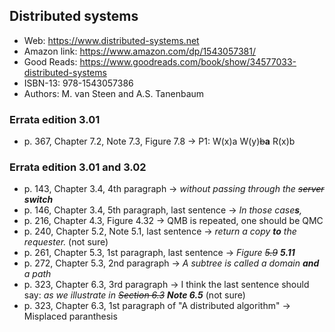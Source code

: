 ## Distributed systems

- Web: https://www.distributed-systems.net
- Amazon link: https://www.amazon.com/dp/1543057381/
- Good Reads: https://www.goodreads.com/book/show/34577033-distributed-systems
- ISBN-13: 978-1543057386
- Authors: M. van Steen and A.S. Tanenbaum

### Errata edition 3.01

- p. 367, Chapter 7.2, Note 7.3, Figure 7.8 -> P1: W(x)a  W(y)~~b~~**a**  R(x)b

### Errata edition 3.01 and 3.02

- p. 143, Chapter 3.4, 4th paragraph -> _without passing through the ~~server~~ **switch**_
- p. 146, Chapter 3.4, 5th paragraph, last sentence -> _In those case**s**,_
- p. 216, Chapter 4.3, Figure 4.32 -> QMB is repeated, one should be QMC
- p. 240, Chapter 5.2, Note 5.1, last sentence -> _return a copy **to** the requester._ (not sure)
- p. 261, Chapter 5.3, 1st paragraph, last sentence -> _Figure ~~5.9~~ **5.11**_
- p. 272, Chapter 5.3, 2nd paragraph -> _A subtree is called a domain **and** a path_
- p. 323, Chapter 6.3, 3rd paragraph -> I think the last sentence should say: _as we illustrate in ~~Section 6.3~~ **Note 6.5**_ (not sure)
- p. 323, Chapter 6.3, 1st paragraph of "A distributed algorithm" -> Misplaced paranthesis
